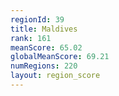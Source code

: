 ```yaml
---
regionId: 39
title: Maldives
rank: 161
meanScore: 65.02
globalMeanScore: 69.21
numRegions: 220
layout: region_score
---
```

